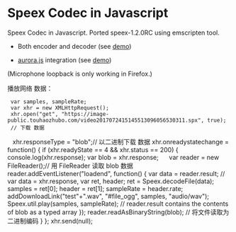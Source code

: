 Speex Codec in Javascript
=========================

Speex Codec in Javascript. Ported speex-1.2.0RC using emscripten tool. 

* Both encoder and decoder (see [demo](http://jpemartins.github.com/speex.js/))

* [aurora.js](http://github.com/ofmlabs/aurora.js) integration (see [demo](http://jpemartins.github.com/speex.js/aurora.html))

(Microphone loopback is only working in Firefox.)

 播放网络 数据：
 
     var samples, sampleRate;
     var xhr = new XMLHttpRequest();
     xhr.open("get", "https://image-public.touhaozhubo.com/video2017072415145513096056530311.spx", true);
     // 下载 数据
     xhr.responseType = "blob";// 以二进制下载 数据
     xhr.onreadystatechange = function() {
     if (xhr.readyState == 4 && xhr.status == 200) {
       console.log(xhr.response);
       var blob =  xhr.response;
       var reader = new FileReader();// 用 FileReader 读取 blob 数据
       reader.addEventListener("loadend", function() {
         var data = reader.result;
         // var data =  xhr.response,
         var  ret, header;
         ret = Speex.decodeFile(data);
         samples = ret[0];
         header = ret[1];
         sampleRate = header.rate;
         addDownloadLink("test"+".wav", "#file_ogg",
           samples, "audio/wav");
         Speex.util.play(samples, sampleRate);
          // reader.result contains the contents of blob as a typed array
       });
       reader.readAsBinaryString(blob); // 将文件读取为二进制编码
     }
     };
     xhr.send(null);
